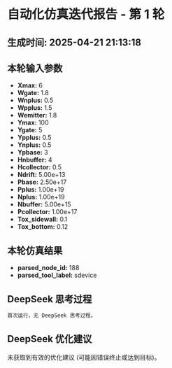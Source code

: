 # 自动化仿真迭代报告 - 第 1 轮
**生成时间:** 2025-04-21 21:13:18
--- 
## 本轮输入参数
- **Xmax:** 6
- **Wgate:** 1.8
- **Wnplus:** 0.5
- **Wpplus:** 1.5
- **Wemitter:** 1.8
- **Ymax:** 100
- **Ygate:** 5
- **Ypplus:** 0.5
- **Ynplus:** 0.5
- **Ypbase:** 3
- **Hnbuffer:** 4
- **Hcollector:** 0.5
- **Ndrift:** 5.00e+13
- **Pbase:** 2.50e+17
- **Pplus:** 1.00e+19
- **Nplus:** 1.00e+19
- **Nbuffer:** 5.00e+15
- **Pcollector:** 1.00e+17
- **Tox_sidewall:** 0.1
- **Tox_bottom:** 0.12

## 本轮仿真结果
- **parsed_node_id:** 188
- **parsed_tool_label:** sdevice

## DeepSeek 思考过程
```markdown
首次运行，无 DeepSeek 思考过程。
```

## DeepSeek 优化建议
未获取到有效的优化建议 (可能因错误终止或达到目标)。